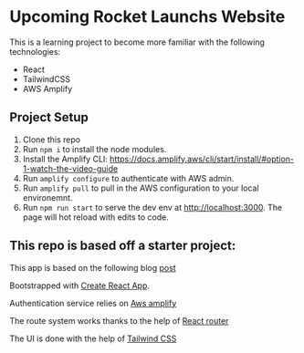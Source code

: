 # Upcoming Rocket Launchs Website

This is a learning project to become more familiar with the following technologies:
- React
- TailwindCSS
- AWS Amplify

## Project Setup

1. Clone this repo
2. Run `npm i` to install the node modules.
3. Install the Amplify CLI: https://docs.amplify.aws/cli/start/install/#option-1-watch-the-video-guide
4. Run `amplify configure` to authenticate with AWS admin.
5. Run `amplify pull` to pull in the AWS configuration to your local environemnt.
6. Run `npm run start` to serve the dev env at [http://localhost:3000](http://localhost:3000). The page will hot reload with edits to code.

## This repo is based off a starter project:

This app is based on the following blog [post](https://dev.to/aws-builders/auth-flow-with-aws-amplify-reactjs-and-tailwind-css-10mo)

Bootstrapped with [Create React App](https://github.com/facebook/create-react-app).

Authentication service relies on [Aws amplify](https://docs.amplify.aws/cli/auth/overview) 

The route system works thanks to the help of [React router](https://reactrouter.com/)

The UI is done with the help of [Tailwind CSS](https://tailwindcss.com/)




